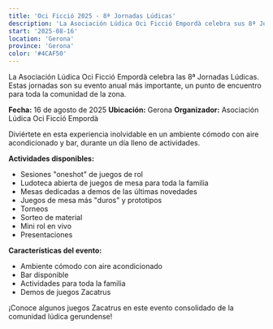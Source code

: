```yaml
---
title: 'Oci Ficció 2025 - 8ª Jornadas Lúdicas'
description: 'La Asociación Lúdica Oci Ficció Empordà celebra sus 8ª Jornadas Lúdicas, su evento anual más importante.'
start: '2025-08-16'
location: 'Gerona'
province: 'Gerona'
color: '#4CAF50'
---
```


La Asociación Lúdica Oci Ficció Empordà celebra las 8ª Jornadas Lúdicas. Estas jornadas son su evento anual más importante, un punto de encuentro para toda la comunidad de la zona.

**Fecha:** 16 de agosto de 2025
**Ubicación:** Gerona
**Organizador:** Asociación Lúdica Oci Ficció Empordà

Diviértete en esta experiencia inolvidable en un ambiente cómodo con aire acondicionado y bar, durante un día lleno de actividades.

**Actividades disponibles:**
- Sesiones "oneshot" de juegos de rol
- Ludoteca abierta de juegos de mesa para toda la familia
- Mesas dedicadas a demos de las últimas novedades
- Juegos de mesa más "duros" y prototipos
- Torneos
- Sorteo de material
- Mini rol en vivo
- Presentaciones

**Características del evento:**
- Ambiente cómodo con aire acondicionado
- Bar disponible
- Actividades para toda la familia
- Demos de juegos Zacatrus

¡Conoce algunos juegos Zacatrus en este evento consolidado de la comunidad lúdica gerundense!
